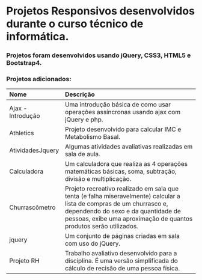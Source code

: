 # Projetos Responsivos desenvolvidos durante o curso técnico de informática.

### Projetos foram desenvolvidos usando jQuery, CSS3, HTML5 e Bootstrap4. 

### Projetos adicionados:

Nome | Descrição
:---- | :---------
Ajax - Introdução | Uma introdução básica de como usar operações assíncronas usando ajax com jQuery e php.
Athletics | Projeto desenvolvido para calcular IMC e Metabolismo Basal.
AtividadesJquery | Algumas atividades avaliativas realizadas em sala de aula.
Calculadora | Um calculadora que realiza as 4 operações matemáticas básicas, soma, subtração, divisão e multiplicação.
Churrascômetro | Projeto recreativo realizado em sala que tenta (e falha miseravelmente) calcular a lista de compras de um churrasco e, dependendo do sexo e da quantidade de pessoas, exibe uma aproximação de quantos produtos serão utilizados. 
jquery | Um conjunto de páginas criadas em sala com uso do jQuery.
Projeto RH | Trabalho avaliativo desenvolvido para a disciplina. É uma versão simplificada do cálculo de recisão de uma pessoa física.

